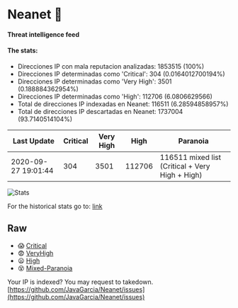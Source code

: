 # Neanet :hocho:
#### Threat intelligence feed
#### The stats:

- Direcciones IP con mala reputacion analizadas: 1853515 (100%)
- Direcciones IP determinadas como 'Critical':  304 (0.0164012700194%)
- Direcciones IP determinadas como 'Very High':  3501 (0.188884362954%)
- Direcciones IP determinadas como 'High':  112706 (6.0806629566)
- Total de direcciones IP indexadas en Neanet:  116511 (6.28594858957%)
- Total de direcciones IP descartadas en Neanet:  1737004 (93.7140514104%)

| Last Update | Critical | Very High | High | Paranoia |
| --- | --- | --- | --- | --- |
| 2020-09-27 19:01:44 | 304 | 3501 | 112706 | 116511 mixed list (Critical + Very High + High)|

![Stats](https://docs.google.com/spreadsheets/d/e/2PACX-1vSnaNMIXVabIpDJjufMlzH7poXnshF3mgd8Is1g9ytUEzVsP5my4Trn8f-xkoLLQ38xpL3HtmUexLo6/pubchart?oid=501124687&format=image)

For the historical stats go to: [link](/stats.csv)
## Raw
- :scream: [Critical](https://raw.githubusercontent.com/JavaGarcia/Neanet/master/blacklists/neanet_critical.txt)
- :fearful: [VeryHigh](https://raw.githubusercontent.com/JavaGarcia/Neanet/master/blacklists/neanet_veryHigh.txtt)
- :frowning: [High](https://raw.githubusercontent.com/JavaGarcia/Neanet/master/blacklists/neanet_high.txt)
- :dizzy_face: [Mixed-Paranoia](https://raw.githubusercontent.com/JavaGarcia/Neanet/master/blacklists/neanet_all.txt)


Your IP is indexed? You may request to takedown. [https://github.com/JavaGarcia/Neanet/issues](https://github.com/JavaGarcia/Neanet/issues)


































































































































































































































































































































































































































































































































































































































































































































































































































































































































































































































































































